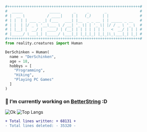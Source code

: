 ```python
#++++++++++++++++++++++++++++++++++++++++++++++++++++++++++++#
#  _____            _____      _     _       _               #
# |  __ \          / ____|    | |   (_)     | |              #
# | |  | | ___ _ _| (___   ___| |__  _ _ __ | | _____ _ __   #
# | |  | |/ _ \ '__\___ \ / __| '_ \| | '_ \| |/ / _ \ '_ \  #
# | |__| |  __/ |  ____) | (__| | | | | | | |   <  __/ | | | #
# |_____/ \___|_| |_____/ \___|_| |_|_|_| |_|_|\_\___|_| |_| #
#++++++++++++++++++++++++++++++++++++++++++++++++++++++++++++#
from reality.creatures import Human

DerSchinken = Human(
  name = "DerSchinken",
  age = 18,
  hobbys = [
    "Programming", 
    "Hiking", 
    "Playing PC Games"
  ]
)
 ```
                                             
### 🔭 I’m currently working on [BetterString](https://pypi.org/project/BetterString/) :D

![Ok](https://github-readme-stats.vercel.app/api?username=DerSchinken&count_private=true&show_icons=true&theme=radical&border_color=420f41)
![Top Langs](https://github-readme-stats.vercel.app/api/top-langs/?username=DerSchinken&layout=compact&theme=radical&border_color=420f41)  
```diff
+ Total lines written: + 68131 +
- Total lines deleted: - 35320 -
```
<!--
**DrBumm/DrBumm** is a ✨ _special_ ✨ repository because its `README.md` (this file) appears on your GitHub profile.

Here are some ideas to get you started:

- 🔭 I’m currently working on ...
- 🌱 I’m currently learning ...
- 👯 I’m looking to collaborate on ...
- 🤔 I’m looking for help with ...
- 💬 Ask me about ...
- 📫 How to reach me: ...
- 😄 Pronouns: ...
- ⚡ Fun fact: ...
-->

